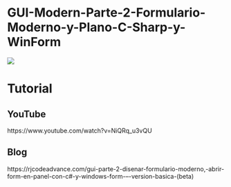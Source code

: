 # GUI-Modern-Parte-2-Formulario-Moderno-y-Plano-C-Sharp-y-WinForm
<img src="https://rjcodeadvance.com/wp-content/uploads/2019/09/Formulario-moderno-plano-visual-studio-c-sharp-windows-form-dashboard.jpg">
<h1>Tutorial</h1>
<h2>YouTube</h2>
https://www.youtube.com/watch?v=NiQRq_u3vQU
<h2>Blog</h2>
https://rjcodeadvance.com/gui-parte-2-disenar-formulario-moderno,-abrir-form-en-panel-con-c#-y-windows-form-–-version-basica-(beta)
